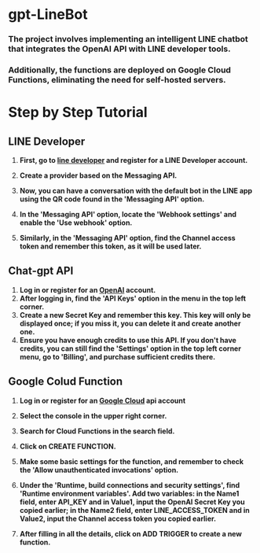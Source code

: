 # gpt-LineBot

<h3>The project involves implementing an intelligent LINE chatbot that integrates the OpenAI API with LINE developer tools.</h3>
  
<h3>Additionally, the functions are deployed on Google Cloud Functions, eliminating the need for self-hosted servers.</h3>

# Step by Step Tutorial

## LINE Developer

1. **First, go to [line developer](https://developers.line.biz/en/?status=success) and register for a LINE Developer account.**
   
2. **Create a provider based on the Messaging API.**
   
3. **Now, you can have a conversation with the default bot in the LINE app using the QR code found in the 'Messaging API' option.**
   
4. **In the 'Messaging API' option, locate the 'Webhook settings' and enable the 'Use webhook' option.**
   
5. **Similarly, in the 'Messaging API' option, find the Channel access token and remember this token, as it will be used later.**

## Chat-gpt API

1. **Log in or register for an [OpenAI](https://openai.com/blog/openai-api) account.**
2. **After logging in, find the 'API Keys' option in the menu in the top left corner.**
3. **Create a new Secret Key and remember this key. This key will only be displayed once; if you miss it, you can delete it and create another one.**
4. **Ensure you have enough credits to use this API. If you don't have credits, you can still find the 'Settings' option in the top left corner menu, go to 'Billing', and purchase sufficient credits there.**

## Google Colud Function

1. **Log in or register for an [Google Cloud](https://cloud.google.com/apis) api account**
   
2. **Select the console in the upper right corner.**

3. **Search for Cloud Functions in the search field.**
 
4. **Click on CREATE FUNCTION.**
 
5. **Make some basic settings for the function, and remember to check the 'Allow unauthenticated invocations' option.**

6. **Under the 'Runtime, build connections and security settings', find 'Runtime environment variables'. Add two variables: in the Name1 field, enter API_KEY and in Value1, input the OpenAI Secret Key you copied earlier; in the Name2 field, enter LINE_ACCESS_TOKEN and in Value2, input the Channel access token you copied earlier.**
    
7. **After filling in all the details, click on ADD TRIGGER to create a new function.**
